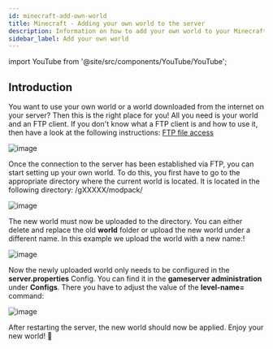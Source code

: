 ```yaml
---
id: minecraft-add-own-world
title: Minecraft - Adding your own world to the server
description: Information on how to add your own world to your Minecraft server from ZAP-Hosting - ZAP-Hosting.com documentation
sidebar_label: Add your own world
---
```


import YouTube from '@site/src/components/YouTube/YouTube';

## Introduction

You want to use your own world or a world downloaded from the internet on your server? Then this is the right place for you! All you need is your world and an FTP client. If you don't know what a FTP client is and how to use it, then have a look at the following instructions: [FTP file access](minecraft-add-own-world.md)

![image](https://user-images.githubusercontent.com/13604413/159177625-7973671f-19a8-4867-ad10-e41bf04a4ab3.png)

<YouTube videoId="5tII3C9yO3g" title="How to upload custom MAPS on your Minecraft Server" description="Feel like you understand better when you see things in action?  We’ve got you! Dive into our video that breaks it all down for you. Whether you're in a rush or just prefer to soak up information in the most engaging way possible!"/>

Once the connection to the server has been established via FTP, you can start setting up your own world. To do this, you first have to go to the appropriate directory where the current world is located. It is located in the following directory: /gXXXXX/modpack/

![image](https://user-images.githubusercontent.com/13604413/159177628-ac6d55dc-e4ed-4746-93bd-5c416289d35a.png)

The new world must now be uploaded to the directory. You can either delete and replace the old **world** folder or upload the new world under a different name. In this example we upload the world with a new name:!

![image](https://user-images.githubusercontent.com/13604413/159177630-97982a29-6ec7-4014-bd10-81c2e2585630.png)

Now the newly uploaded world only needs to be configured in the **server.properties** Config. You can find it in the **gameserver administration** under **Configs**. There you have to adjust the value of the **level-name=** command:

![image](https://user-images.githubusercontent.com/13604413/159177632-6d0d181d-ce56-4257-886b-e1e75367abcd.png)


After restarting the server, the new world should now be applied. Enjoy your new world! 🙂

